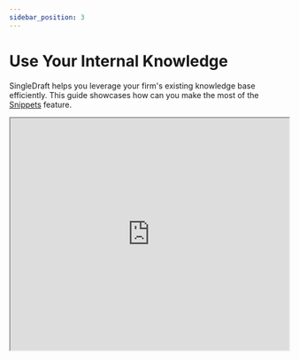 ```yaml
---
sidebar_position: 3
---
```

# Use Your Internal Knowledge

SingleDraft helps you leverage your firm's existing knowledge base efficiently. This
guide showcases how can you make the most of the [Snippets](/docs/features/snippets)
feature.

<iframe
  width="100%"
  height="420"
  src="https://www.youtube.com/embed/eMlhAu6-6vg"
  title="YouTube video player"
  allow="accelerometer; autoplay; clipboard-write; encrypted-media; gyroscope; picture-in-picture"
  allowFullScreen
/>

## Step-by-Step Walkthrough

### 1. Search

1. **Basic Search with Keywords**
   You can search with or without using filters. Let's start by simply typing a few
   words in the search bar, e.g., `contractual penalty`. Using a combination of
   traditional and semantic search, SingleDraft will find the most relevant parts
   of your documents that match the search query. These can include clauses with
   the same wording (e.g., `contractual penalty`), or clauses with just similar
   meaning (e.g., `fines`).

   During free trial, you have access to a limited number of publicly available
   documents. To sync with your documents, please see
   [this guide](/docs/settings/integrations).

2. **Basic Filtering**
   In case you want to narrow down the search results, you can use the filters.
   The values used for filtering are automatically extracted from the source
   documents by us when syncing. You do not have to manually sort or tag your
   documents.

   Let's say you want to find clauses about penalties only in English. You can
   select `English` in the language filter.

3. **Advanced Filtering**
   You can also use advanced filters to narrow down the search results. For
   example, you can filter by `Document Type` or `Governing Law`. Perhaps you need
   clauses in English, but from past contracts governed by German law. You can
   select `English` in the language filter and `German` in the governing law
   filter.

   As you are adding filters, the options for the remaining filters change to
   reflect the current selection. Therefore, once you select the filters above, other
   filters reflect this and show only the options that are now available.

   You can therefore even at this stage check, that English clauses from German
   contracts are matching only some document types that have both of these
   characteristics.

4. **Search by dropping an existing clause**
   You can also search by dropping a part of text from the document into the search bar.
   This will automatically find similar clauses in your documents.

   In our example, if you are interested in a clause about penalties, you can
   simply drag and drop an existing clause into the search bar.

### 2. Compare Clauses

To compare a part of an existing text from a document with a clause from the
search results, you can simply drag and drop the clause from the document into
the search results.

### 3. Intelligent Filter Suggestions

If you type a query that would benefit from a filter, we will suggest the most
relevant filters for you. For example, if you search for
`contractual penalty written last year`, we will suggest the `Date` filter.

### 4. Personal and Team Organization

#### My List

You can save any snippet found into your personal lists. These lists are visible
only to you and can be used as filters in your searches.

#### Tags

You can also add tags to your snippets. These tags are visible to all team members
and can be used to organize or comment on your snippets.

### 5. Integration with Other Features

#### Definition Lookup

In the [Checks](/docs/features/checks) feature, all defined terms from the current
documents can be easily used as a filter to find snippets from past documents containing
alternative definitions.

#### AI Assistant Integration

The [AI Assistant](/docs/features/AI) can also tap into your internal
knowledge base to provide you with the most relevant edit suggestions.
